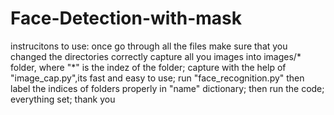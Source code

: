 # Face-Detection-with-mask
instrucitons to use:
    once go through all the files
    make sure that you changed the directories correctly
    capture all you images into images/* folder, where "*" is the indez of the folder;
    capture with the help of "image_cap.py",its fast and easy to use;
    run "face_recognition.py"
    then label the indices of folders properly in "name" dictionary;
    then run the code;
    everything set;
    thank you
